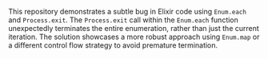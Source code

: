 This repository demonstrates a subtle bug in Elixir code using `Enum.each` and `Process.exit`. The `Process.exit` call within the `Enum.each` function unexpectedly terminates the entire enumeration, rather than just the current iteration.  The solution showcases a more robust approach using `Enum.map` or a different control flow strategy to avoid premature termination.